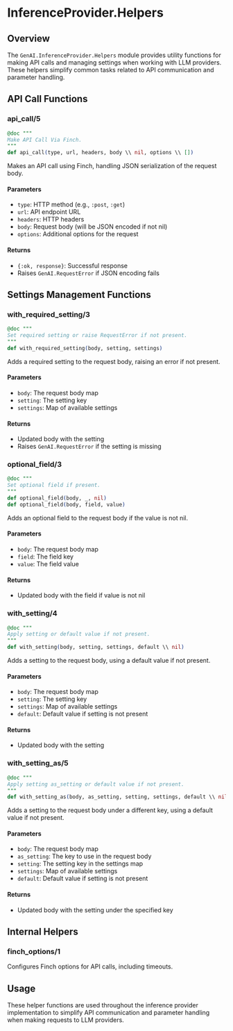 # InferenceProvider.Helpers

## Overview
The `GenAI.InferenceProvider.Helpers` module provides utility functions for making API calls and managing settings when working with LLM providers. These helpers simplify common tasks related to API communication and parameter handling.

## API Call Functions

### api_call/5
```elixir
@doc """
Make API Call Via Finch.
"""
def api_call(type, url, headers, body \\ nil, options \\ [])
```

Makes an API call using Finch, handling JSON serialization of the request body.

#### Parameters
- `type`: HTTP method (e.g., `:post`, `:get`)
- `url`: API endpoint URL
- `headers`: HTTP headers
- `body`: Request body (will be JSON encoded if not nil)
- `options`: Additional options for the request

#### Returns
- `{:ok, response}`: Successful response
- Raises `GenAI.RequestError` if JSON encoding fails

## Settings Management Functions

### with_required_setting/3
```elixir
@doc """
Set required setting or raise RequestError if not present.
"""
def with_required_setting(body, setting, settings)
```

Adds a required setting to the request body, raising an error if not present.

#### Parameters
- `body`: The request body map
- `setting`: The setting key
- `settings`: Map of available settings

#### Returns
- Updated body with the setting
- Raises `GenAI.RequestError` if the setting is missing

### optional_field/3
```elixir
@doc """
Set optional field if present.
"""
def optional_field(body, _, nil)
def optional_field(body, field, value)
```

Adds an optional field to the request body if the value is not nil.

#### Parameters
- `body`: The request body map
- `field`: The field key
- `value`: The field value

#### Returns
- Updated body with the field if value is not nil

### with_setting/4
```elixir
@doc """
Apply setting or default value if not present.
"""
def with_setting(body, setting, settings, default \\ nil)
```

Adds a setting to the request body, using a default value if not present.

#### Parameters
- `body`: The request body map
- `setting`: The setting key
- `settings`: Map of available settings
- `default`: Default value if setting is not present

#### Returns
- Updated body with the setting

### with_setting_as/5
```elixir
@doc """
Apply setting as_setting or default value if not present.
"""
def with_setting_as(body, as_setting, setting, settings, default \\ nil)
```

Adds a setting to the request body under a different key, using a default value if not present.

#### Parameters
- `body`: The request body map
- `as_setting`: The key to use in the request body
- `setting`: The setting key in the settings map
- `settings`: Map of available settings
- `default`: Default value if setting is not present

#### Returns
- Updated body with the setting under the specified key

## Internal Helpers

### finch_options/1
Configures Finch options for API calls, including timeouts.

## Usage
These helper functions are used throughout the inference provider implementation to simplify API communication and parameter handling when making requests to LLM providers.